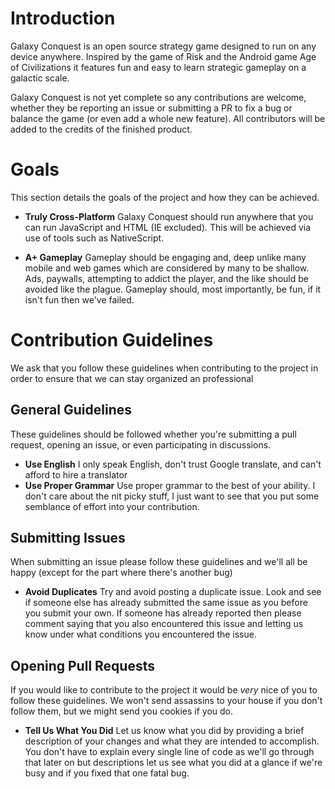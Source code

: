 # Introduction

Galaxy Conquest is an open source strategy game designed to run on any device anywhere. Inspired by the game of Risk and the Android game Age of Civilizations it features fun and easy to learn strategic gameplay on a galactic scale.

Galaxy Conquest is not yet complete so any contributions are welcome, whether they be reporting an issue or submitting a PR to fix a bug or balance the game (or even add a whole new feature). All contributors will be added to the credits of the finished product.

# Goals

This section details the goals of the project and how they can be achieved.

* **Truly Cross-Platform** Galaxy Conquest should run anywhere that you can run JavaScript and HTML (IE excluded). This will be achieved via use of tools such as NativeScript.

* **A+ Gameplay** Gameplay should be engaging and, deep unlike many mobile and web games which are considered by many to be shallow. Ads, paywalls, attempting to addict the player, and the like should be avoided like the plague. Gameplay should, most importantly, be fun, if it isn't fun then we've failed.

# Contribution Guidelines

We ask that you follow these guidelines when contributing to the project in order to ensure that we can stay organized an professional

## General Guidelines

These guidelines should be followed whether you're submitting a pull request, opening an issue, or even participating in discussions.

* **Use English** I only speak English, don't trust Google translate, and can't afford to hire a translator
* **Use Proper Grammar** Use proper grammar to the best of your ability. I don't care about the nit picky stuff, I just want to see that you put some semblance of effort into your contribution.

## Submitting Issues

When submitting an issue please follow these guidelines and we'll all be happy (except for the part where there's another bug)

* **Avoid Duplicates** Try and avoid posting a duplicate issue. Look and see if someone else has already submitted the same issue as you before you submit your own. If someone has already reported then please comment saying that you also encountered this issue and letting us know under what conditions you encountered the issue. 

## Opening Pull Requests

If you would like to contribute to the project it would be _very_ nice of you to follow these guidelines. We won't send assassins to your house if you don't follow them, but we might send you cookies if you do.

* **Tell Us What You Did** Let us know what you did by providing a brief description of your changes and what they are intended to accomplish. You don't have to explain every single line of code as we'll go through that later on but descriptions let us see what you did at a glance if we're busy and if you fixed that one fatal bug.

